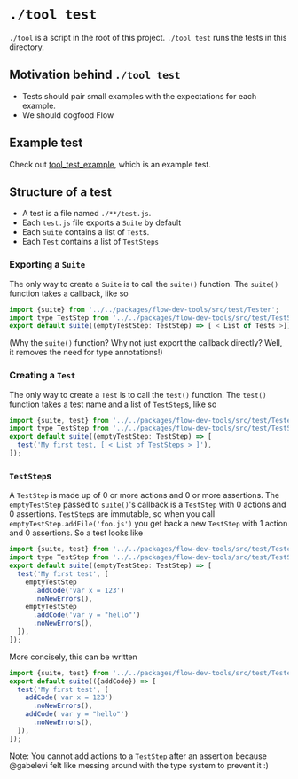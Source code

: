 # `./tool test`

`./tool` is a script in the root of this project. `./tool test` runs the tests in this directory.

## Motivation behind `./tool test`

* Tests should pair small examples with the expectations for each example.
* We should dogfood Flow

## Example test

Check out [tool_test_example](https://github.com/facebook/flow/blob/master/newtests/tool_test_example/test.js), which is an example test.

## Structure of a test

* A test is a file named `./**/test.js`.
* Each `test.js` file exports a `Suite` by default
* Each `Suite` contains a list of `Test`s.
* Each `Test` contains a list of `TestSteps`

### Exporting a `Suite`

The only way to create a `Suite` is to call the `suite()` function. The `suite()` function takes a callback, like so

```JavaScript
import {suite} from '../../packages/flow-dev-tools/src/test/Tester';
import type TestStep from '../../packages/flow-dev-tools/src/test/TestStep';
export default suite((emptyTestStep: TestStep) => [ < List of Tests >]);
```

(Why the `suite()` function? Why not just export the callback directly? Well, it removes the need for type annotations!)

### Creating a `Test`

The only way to create a `Test` is to call the `test()` function. The `test()` function takes a test name and a list of `TestStep`s, like so

```JavaScript
import {suite, test} from '../../packages/flow-dev-tools/src/test/Tester';
import type TestStep from '../../packages/flow-dev-tools/src/test/TestStep';
export default suite((emptyTestStep: TestStep) => [
  test('My first test, [ < List of TestSteps > ]'),
]);
```

### `TestStep`s

A `TestStep` is made up of 0 or more actions and 0 or more assertions. The `emptyTestStep` passed to `suite()`'s callback is a `TestStep` with 0 actions and 0 assertions. `TestStep`s are immutable, so when you call `emptyTestStep.addFile('foo.js')` you get back a new `TestStep` with 1 action and 0 assertions. So a test looks like

```JavaScript
import {suite, test} from '../../packages/flow-dev-tools/src/test/Tester';
import type TestStep from '../../packages/flow-dev-tools/src/test/TestStep';
export default suite((emptyTestStep: TestStep) => [
  test('My first test', [ 
    emptyTestStep
      .addCode('var x = 123')
      .noNewErrors(),
    emptyTestStep
      .addCode('var y = "hello"')
      .noNewErrors(),
  ]),
]);
```

More concisely, this can be written

```JavaScript
import {suite, test} from '../../packages/flow-dev-tools/src/test/Tester';
export default suite(({addCode}) => [
  test('My first test', [ 
    addCode('var x = 123')
      .noNewErrors(),
    addCode('var y = "hello"')
      .noNewErrors(),
  ]),
]);
```

Note: You cannot add actions to a `TestStep` after an assertion because @gabelevi felt like messing around with the type system to prevent it :)
